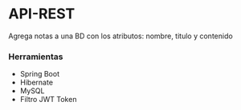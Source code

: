 # API-REST

<p>Agrega notas a una BD con los atributos: nombre, titulo y contenido</p> 

<h3>Herramientas</h3>

<ul>
  <li>Spring Boot</li>
  <li>Hibernate</li>
  <li>MySQL</li>
  <li>Filtro JWT Token</li>
</ul>
